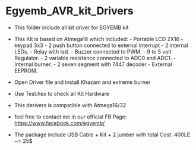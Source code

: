 # Egyemb_AVR_kit_Drivers
- This folder include all kit driver for EGYEMB kit 
- This Kit is based on Atmega16 which included:
      - Portable LCD 2X16
      - keypad 3x3
      - 2 push button connected to external interrupt
      - 2 internal LEDs.
      - Relay with led. 
      - Buzzer connected to PWM.
      - 9 to 5 volt Regulator. 
      - 2 variable resistance connected to ADC0 and ADC1.
      - Internal burner.
      - 2 seven segment with 7447 decoder
      - External EEPROM.
- Open Driver file and install Khazam and extreme burner
- Use Test.hex to check all Kit Hardware

- This derivers is compatible with Atmega16/32

- feel free to contact me in our official FB Page: https://www.facebook.com/egyemb/
- The package include USB Cable + Kit + 2 jumber with total Cost: 400LE ~= 25$
